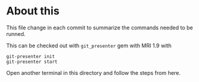 # About this

This file change in each commit to summarize the commands needed to be runned.

This can be checked out with `git_presenter` gem with MRI 1.9 with

```
git-presenter init
git-presenter start
```

Open another terminal in this directory and follow the steps from here.